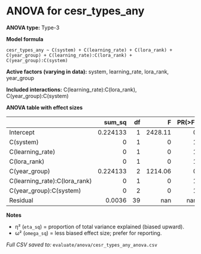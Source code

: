 # ANOVA for cesr_types_any

**ANOVA type:** Type-3

**Model formula**  

`cesr_types_any ~ C(system) + C(learning_rate) + C(lora_rank) + C(year_group) + C(learning_rate):C(lora_rank) + C(year_group):C(system)`


**Active factors (varying in data):** system, learning_rate, lora_rank, year_group

**Included interactions:** C(learning_rate):C(lora_rank), C(year_group):C(system)


**ANOVA table with effect sizes**

|                               |   sum_sq |   df |       F |   PR(>F) |   mean_sq |   eta_sq |   omega_sq |
|:------------------------------|---------:|-----:|--------:|---------:|----------:|---------:|-----------:|
| Intercept                     | 0.224133 |    1 | 2428.11 |        0 |  0.224133 | 0.496017 |   0.495711 |
| C(system)                     | 0        |    1 |    0    |        1 |  0        | 0        |  -0.000204 |
| C(learning_rate)              | 0        |    1 |    0    |        1 |  0        | 0        |  -0.000204 |
| C(lora_rank)                  | 0        |    1 |    0    |        1 |  0        | 0        |  -0.000204 |
| C(year_group)                 | 0.224133 |    2 | 1214.06 |        0 |  0.112067 | 0.496017 |   0.495507 |
| C(learning_rate):C(lora_rank) | 0        |    1 |    0    |        1 |  0        | 0        |  -0.000204 |
| C(year_group):C(system)       | 0        |    2 |    0    |        1 |  0        | 0        |  -0.000408 |
| Residual                      | 0.0036   |   39 |  nan    |      nan |  9.2e-05  | 0.007967 |   0        |


**Notes**

- η² (`eta_sq`) = proportion of total variance explained (biased upward).
- ω² (`omega_sq`) = less biased effect size; prefer for reporting.


*Full CSV saved to:* `evaluate/anova/cesr_types_any_anova.csv`
